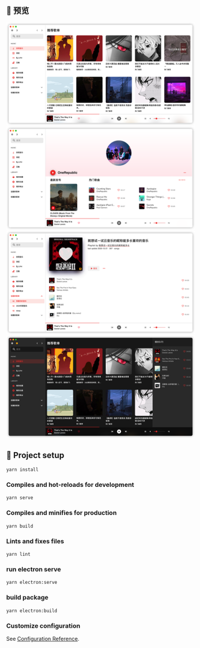 
## 🌄 预览

[playlist]: doc/playlist.png
[artist]: doc/artist.png
[main]: doc/main.png
[dark]: doc/darkmode.png

[![主要][main]]()
[![歌手][artist]]()
[![播放列表][playlist]]()
[![暗黑模式][dark]]()


## 🔧 Project setup
```
yarn install
```

### Compiles and hot-reloads for development
```
yarn serve
```

### Compiles and minifies for production
```
yarn build
```

### Lints and fixes files
```
yarn lint
```
### run electron serve
```
yarn electron:serve
```
### build package
```
yarn electron:build
```

### Customize configuration
See [Configuration Reference](https://cli.vuejs.org/config/).




